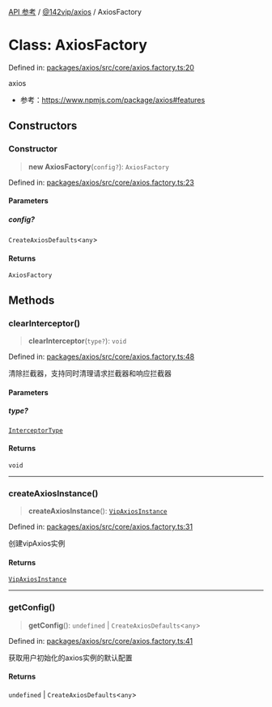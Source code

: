 [API 参考](../wiki/Home) / [@142vip/axios](../wiki/@142vip.axios) / AxiosFactory

# Class: AxiosFactory

Defined in: [packages/axios/src/core/axios.factory.ts:20](https://github.com/142vip/core-x/blob/15d5bc9ef4bece78c0e60bdf074a2d245f625100/packages/axios/src/core/axios.factory.ts#L20)

axios

* 参考：https://www.npmjs.com/package/axios#features

## Constructors

### Constructor

> **new AxiosFactory**(`config?`): `AxiosFactory`

Defined in: [packages/axios/src/core/axios.factory.ts:23](https://github.com/142vip/core-x/blob/15d5bc9ef4bece78c0e60bdf074a2d245f625100/packages/axios/src/core/axios.factory.ts#L23)

#### Parameters

##### config?

`CreateAxiosDefaults`<`any`>

#### Returns

`AxiosFactory`

## Methods

### clearInterceptor()

> **clearInterceptor**(`type?`): `void`

Defined in: [packages/axios/src/core/axios.factory.ts:48](https://github.com/142vip/core-x/blob/15d5bc9ef4bece78c0e60bdf074a2d245f625100/packages/axios/src/core/axios.factory.ts#L48)

清除拦截器，支持同时清理请求拦截器和响应拦截器

#### Parameters

##### type?

[`InterceptorType`](../wiki/@142vip.axios.Enumeration.InterceptorType)

#### Returns

`void`

***

### createAxiosInstance()

> **createAxiosInstance**(): [`VipAxiosInstance`](../wiki/@142vip.axios.Interface.VipAxiosInstance)

Defined in: [packages/axios/src/core/axios.factory.ts:31](https://github.com/142vip/core-x/blob/15d5bc9ef4bece78c0e60bdf074a2d245f625100/packages/axios/src/core/axios.factory.ts#L31)

创建vipAxios实例

#### Returns

[`VipAxiosInstance`](../wiki/@142vip.axios.Interface.VipAxiosInstance)

***

### getConfig()

> **getConfig**(): `undefined` | `CreateAxiosDefaults`<`any`>

Defined in: [packages/axios/src/core/axios.factory.ts:41](https://github.com/142vip/core-x/blob/15d5bc9ef4bece78c0e60bdf074a2d245f625100/packages/axios/src/core/axios.factory.ts#L41)

获取用户初始化的axios实例的默认配置

#### Returns

`undefined` | `CreateAxiosDefaults`<`any`>
